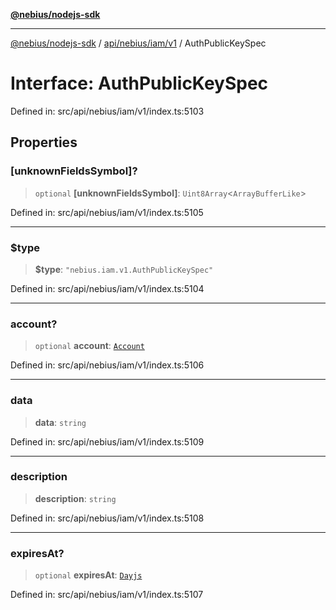 [**@nebius/nodejs-sdk**](../../../../../README.md)

***

[@nebius/nodejs-sdk](../../../../../README.md) / [api/nebius/iam/v1](../README.md) / AuthPublicKeySpec

# Interface: AuthPublicKeySpec

Defined in: src/api/nebius/iam/v1/index.ts:5103

## Properties

### \[unknownFieldsSymbol\]?

> `optional` **\[unknownFieldsSymbol\]**: `Uint8Array`\<`ArrayBufferLike`\>

Defined in: src/api/nebius/iam/v1/index.ts:5105

***

### $type

> **$type**: `"nebius.iam.v1.AuthPublicKeySpec"`

Defined in: src/api/nebius/iam/v1/index.ts:5104

***

### account?

> `optional` **account**: [`Account`](Account.md)

Defined in: src/api/nebius/iam/v1/index.ts:5106

***

### data

> **data**: `string`

Defined in: src/api/nebius/iam/v1/index.ts:5109

***

### description

> **description**: `string`

Defined in: src/api/nebius/iam/v1/index.ts:5108

***

### expiresAt?

> `optional` **expiresAt**: [`Dayjs`](../../../../../runtime/protos/core/dayjs/classes/Dayjs.md)

Defined in: src/api/nebius/iam/v1/index.ts:5107
